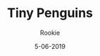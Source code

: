 ---
title: Tiny Penguins
description: Miss Club Penguin? Don't think size matters? Then this mod is for you
date: 5-06-2019
author:
- Rookie
install: https://raw.githubusercontent.com/TheRookie14/Rookie/master/TinyPenguins.bctp.json
code: eyJ2ZXJzaW9uIjoiMSIsIm5hbWUiOiJUaW55IFBlbmd1aW5zIiwiYXV0aG9yIjoiUm9va2llIiwiZGF0ZSI6MTU1OTc2MTg1NjEzOCwicGFja1ZlcnNpb24iOiIwLjEiLCJkZXNjcmlwdGlvbiI6Ik1pc3MgQ2x1YiBQZW5ndWluPyBEb24ndCB0aGluayBzaXplIG1hdHRlcnM/IFRoZW4gdGhpcyBtb2QgaXMgZm9yIHlvdSIsImhhbXN0ZXIiOiJodHRwczovL2kuaW1ndXIuY29tL2NPZEcwbU8ucG5nIiwiaXRlbXMiOiJodHRwczovL2kuaW1ndXIuY29tLzZlcFJGd2YucG5nIiwidXBkYXRlVVJMIjoiaHR0cHM6Ly9yYXcuZ2l0aHVidXNlcmNvbnRlbnQuY29tL1RoZVJvb2tpZTE0L1Jvb2tpZS9tYXN0ZXIvVGlueVBlbmd1aW5zLmJjdHAuanNvbiJ9

---